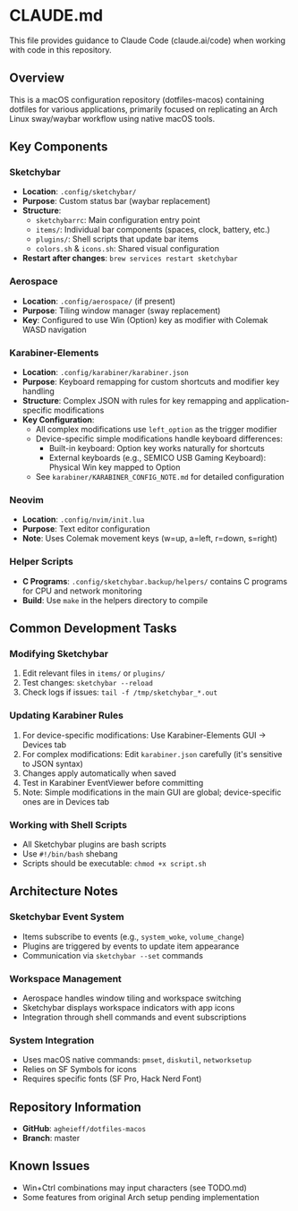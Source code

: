 # CLAUDE.md

This file provides guidance to Claude Code (claude.ai/code) when working with code in this repository.

## Overview

This is a macOS configuration repository (dotfiles-macos) containing dotfiles for various applications, primarily focused on replicating an Arch Linux sway/waybar workflow using native macOS tools.

## Key Components

### Sketchybar
- **Location**: `.config/sketchybar/`
- **Purpose**: Custom status bar (waybar replacement)
- **Structure**:
  - `sketchybarrc`: Main configuration entry point
  - `items/`: Individual bar components (spaces, clock, battery, etc.)
  - `plugins/`: Shell scripts that update bar items
  - `colors.sh` & `icons.sh`: Shared visual configuration
- **Restart after changes**: `brew services restart sketchybar`

### Aerospace
- **Location**: `.config/aerospace/` (if present)
- **Purpose**: Tiling window manager (sway replacement)
- **Key**: Configured to use Win (Option) key as modifier with Colemak WASD navigation

### Karabiner-Elements
- **Location**: `.config/karabiner/karabiner.json`
- **Purpose**: Keyboard remapping for custom shortcuts and modifier key handling
- **Structure**: Complex JSON with rules for key remapping and application-specific modifications
- **Key Configuration**:
  - All complex modifications use `left_option` as the trigger modifier
  - Device-specific simple modifications handle keyboard differences:
    - Built-in keyboard: Option key works naturally for shortcuts
    - External keyboards (e.g., SEMICO USB Gaming Keyboard): Physical Win key mapped to Option
  - See `karabiner/KARABINER_CONFIG_NOTE.md` for detailed configuration

### Neovim
- **Location**: `.config/nvim/init.lua`
- **Purpose**: Text editor configuration
- **Note**: Uses Colemak movement keys (w=up, a=left, r=down, s=right)

### Helper Scripts
- **C Programs**: `.config/sketchybar.backup/helpers/` contains C programs for CPU and network monitoring
- **Build**: Use `make` in the helpers directory to compile

## Common Development Tasks

### Modifying Sketchybar
1. Edit relevant files in `items/` or `plugins/`
2. Test changes: `sketchybar --reload`
3. Check logs if issues: `tail -f /tmp/sketchybar_*.out`

### Updating Karabiner Rules
1. For device-specific modifications: Use Karabiner-Elements GUI → Devices tab
2. For complex modifications: Edit `karabiner.json` carefully (it's sensitive to JSON syntax)
3. Changes apply automatically when saved
4. Test in Karabiner EventViewer before committing
5. Note: Simple modifications in the main GUI are global; device-specific ones are in Devices tab

### Working with Shell Scripts
- All Sketchybar plugins are bash scripts
- Use `#!/bin/bash` shebang
- Scripts should be executable: `chmod +x script.sh`

## Architecture Notes

### Sketchybar Event System
- Items subscribe to events (e.g., `system_woke`, `volume_change`)
- Plugins are triggered by events to update item appearance
- Communication via `sketchybar --set` commands

### Workspace Management
- Aerospace handles window tiling and workspace switching
- Sketchybar displays workspace indicators with app icons
- Integration through shell commands and event subscriptions

### System Integration
- Uses macOS native commands: `pmset`, `diskutil`, `networksetup`
- Relies on SF Symbols for icons
- Requires specific fonts (SF Pro, Hack Nerd Font)

## Repository Information
- **GitHub**: `agheieff/dotfiles-macos`
- **Branch**: master

## Known Issues
- Win+Ctrl combinations may input characters (see TODO.md)
- Some features from original Arch setup pending implementation